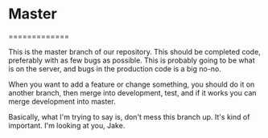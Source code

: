 # Master
=============

This is the master branch of our repository. This should be completed code, preferably with as few bugs as possible. This is probably going to be what is on the server, and bugs in the production code is a big no-no.

When you want to add a feature or change something, you should do it on another branch, then merge into development, test, and if it works you can merge development into master.

Basically, what I'm trying to say is, don't mess this branch up. It's kind of important. I'm looking at you, Jake.
